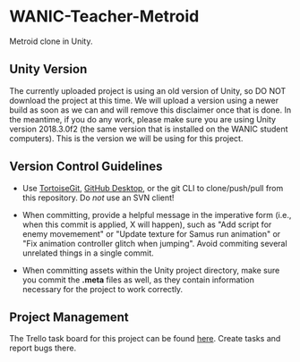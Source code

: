 # WANIC-Teacher-Metroid
Metroid clone in Unity.

## Unity Version
The currently uploaded project is using an old version of Unity, so DO NOT download the project at this time. We will upload a version using a newer build as soon as we can and will remove this disclaimer once that is done. In the meantime, if you do any work, please make sure you are using Unity version 2018.3.0f2 (the same version that is installed on the WANIC student computers). This is the version we will be using for this project.

## Version Control Guidelines
* Use [TortoiseGit](https://tortoisegit.org/), [GitHub Desktop](https://desktop.github.com/), or the git CLI to clone/push/pull from this repository. Do *not* use an SVN client!

* When committing, provide a helpful message in the imperative form (i.e., when this commit is applied, X will happen), such as "Add script for enemy movemement" or "Update texture for Samus run animation" or "Fix animation controller glitch when jumping". Avoid commiting several unrelated things in a single commit.

* When committing assets within the Unity project directory, make sure you commit the **.meta** files as well, as they contain information necessary for the project to work correctly.

## Project Management
The Trello task board for this project can be found [here](https://trello.com/b/5O3iGqa9/metroid-game-tasks). Create tasks and report bugs there.
